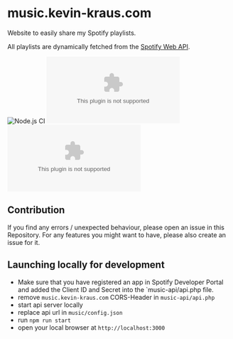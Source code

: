 # music.kevin-kraus.com
Website to easily share my Spotify playlists.

All playlists are dynamically fetched from the [Spotify Web API](https://developer.spotify.com/).

![Node.js CI](https://github.com/kevin-kraus/music.kevin-kraus.com/workflows/Node.js%20CI/badge.svg?branch=master)
![GitHub code size in bytes](https://img.shields.io/github/languages/code-size/kevin-kraus/music.kevin-kraus.com)
![GitHub tag (latest by date)](https://img.shields.io/github/v/tag/kevin-kraus/music.kevin-kraus.com?label=version)

## Contribution
If you find any errors / unexpected behaviour, please open an issue in this Repository. For any features you might want 
to have, please also create an issue for it.


## Launching locally for development
- Make sure that you have registered an app in Spotify Developer Portal and added the Client ID and Secret into the 
`music-api/api.php file.
- remove `music.kevin-kraus.com` CORS-Header in `music-api/api.php`
- start api server locally
- replace api url in `music/config.json`
- run `npm run start`
- open your local browser at `http://localhost:3000`

